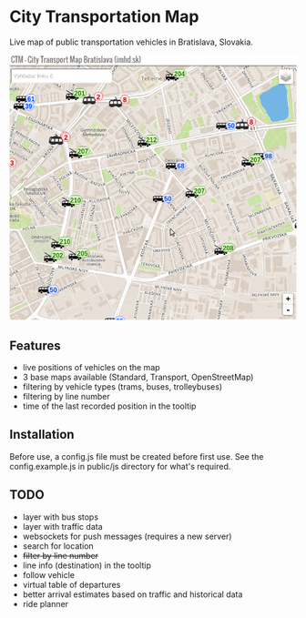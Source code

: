 # City Transportation Map

Live map of public transportation vehicles in Bratislava, Slovakia.

![Screenshot](screenshot.png?raw=true "Screenshot of the City Transportation Map")

## Features

* live positions of vehicles on the map
* 3 base maps available (Standard, Transport, OpenStreetMap)
* filtering by vehicle types (trams, buses, trolleybuses)
* filtering by line number
* time of the last recorded position in the tooltip

## Installation

Before use, a config.js file must be created before first use. See the config.example.js
in public/js directory for what's required.

## TODO

* layer with bus stops
* layer with traffic data
* websockets for push messages (requires a new server)
* search for location
* ~~filter by line number~~
* line info (destination) in the tooltip
* follow vehicle
* virtual table of departures
* better arrival estimates based on traffic and historical data
* ride planner
